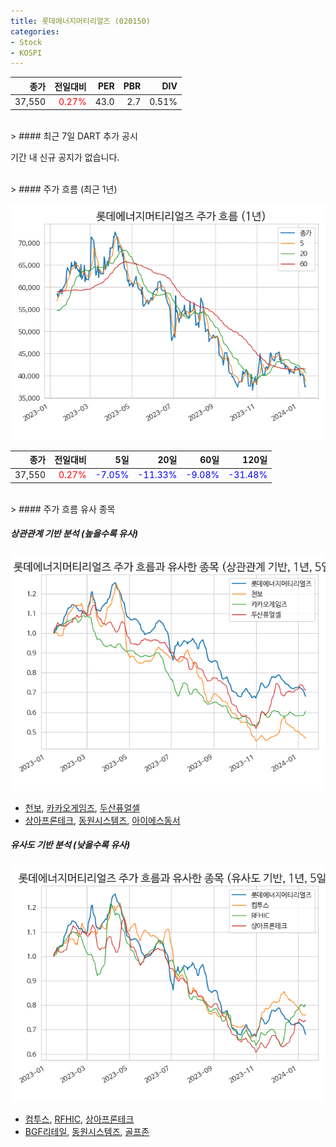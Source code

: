 ```yaml
---
title: 롯데에너지머티리얼즈 (020150)
categories:
- Stock
- KOSPI
---
```


|종가|전일대비|PER|PBR|DIV|
|---:|-------:|--:|--:|--:|
|37,550|<span style="color: red">0.27%</span>|43.0|2.7|0.51%|

<!-- more -->

<br>
> #### 최근 7일 DART 추가 공시

기간 내 신규 공지가 없습니다.

<br>
> #### 주가 흐름 (최근 1년)

![020150](/assets/images/stock/020150.png)

|종가|전일대비|5일|20일|60일|120일|
|---:|-------:|--:|---:|---:|----:|
|37,550|<span style="color: red">0.27%</span>|<span style="color: blue">-7.05%</span>|<span style="color: blue">-11.33%</span>|<span style="color: blue">-9.08%</span>|<span style="color: blue">-31.48%</span>|

<br>
> #### 주가 흐름 유사 종목

##### 상관관계 기반 분석 (높을수록 유사)
![020150](/assets/images/stock/020150_corr.png)
- [천보](/278280/), [카카오게임즈](/293490/), [두산퓨얼셀](/336260/)
- [상아프론테크](/089980/), [동원시스템즈](/014820/), [아이에스동서](/010780/)

##### 유사도 기반 분석 (낮을수록 유사)
![020150](/assets/images/stock/020150_sim.png)
- [컴투스](/078340/), [RFHIC](/218410/), [상아프론테크](/089980/)
- [BGF리테일](/282330/), [동원시스템즈](/014820/), [골프존](/215000/)